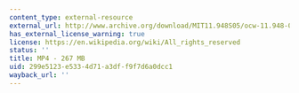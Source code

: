```yaml
---
content_type: external-resource
external_url: http://www.archive.org/download/MIT11.948S05/ocw-11.948-07mar2005-220k.mp4
has_external_license_warning: true
license: https://en.wikipedia.org/wiki/All_rights_reserved
status: ''
title: MP4 - 267 MB
uid: 299e5123-e533-4d71-a3df-f9f7d6a0dcc1
wayback_url: ''
---
```

